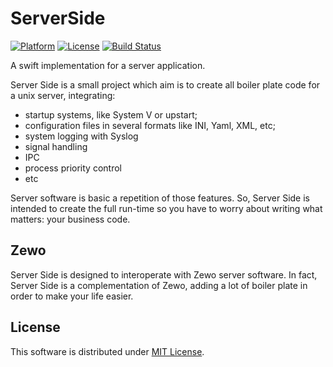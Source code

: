 # ServerSide

[![Platform][platform-badge]][platform-url]
[![License][mit-badge]][mit-url]
[![Build Status](https://travis-ci.org/nineteen-apps/serverside.svg?branch=master)](https://travis-ci.org/nineteen-apps/serverside)

A swift implementation for a server application. 

Server Side is a small project which aim is to create all boiler plate code for
a unix server, integrating:

- startup systems, like System V or upstart;
- configuration files in several formats like INI, Yaml, XML, etc;
- system logging with Syslog
- signal handling
- IPC
- process priority control
- etc

Server software is basic a repetition of those features. So, Server Side is
intended to create the full run-time so you have to worry about writing what
matters: your business code.

## Zewo

Server Side is designed to interoperate with Zewo server software. In fact,
Server Side is a complementation of Zewo, adding a lot of boiler plate in order
to make your life easier.

## License

This software is distributed under [MIT License][mit-url].

[platform-badge]: https://img.shields.io/badge/Platform-Mac%20%26%20Linux-lightgray.svg?style=flat
[platform-url]: https://swift.org
[mit-badge]: https://img.shields.io/badge/License-MIT-blue.svg?style=flat
[mit-url]: https://tldrlegal.com/license/mit-license
